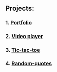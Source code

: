 ## Projects:
### 1. [Portfolio](/portfolio)
### 2. [Video player](/video-player)
### 3. [Tic-tac-toe](/tic-tac-toe)
### 4. [Random-quotes](/random-quotes)
